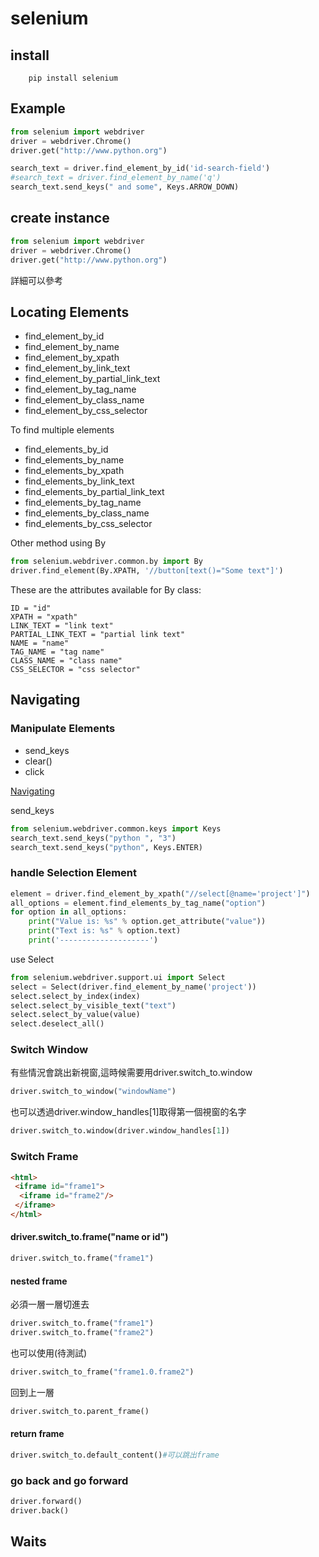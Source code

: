 # selenium 

## install 

```
    pip install selenium    
```

## Example

``` python
from selenium import webdriver
driver = webdriver.Chrome()
driver.get("http://www.python.org")

search_text = driver.find_element_by_id('id-search-field')
#search_text = driver.find_element_by_name('q')
search_text.send_keys(" and some", Keys.ARROW_DOWN)
```


## create instance

``` python
from selenium import webdriver
driver = webdriver.Chrome()
driver.get("http://www.python.org")

```
<href a = "https://selenium-python.readthedocs.io/locating-elements.html#locating-elements">詳細可以參考</a>
## Locating Elements
<ul>   
    <li>find_element_by_id</li>
    <li>find_element_by_name</li>
    <li>find_element_by_xpath</li>
    <li>find_element_by_link_text</li>
    <li>find_element_by_partial_link_text</li>
    <li>find_element_by_tag_name</li>
    <li>find_element_by_class_name</li>
    <li>find_element_by_css_selector</li>
</ul>
To find multiple elements
<ul>   
    <li>find_elements_by_id</li>
    <li>find_elements_by_name</li>
    <li>find_elements_by_xpath</li>
    <li>find_elements_by_link_text</li>
    <li>find_elements_by_partial_link_text</li>
    <li>find_elements_by_tag_name</li>
    <li>find_elements_by_class_name</li>
    <li>find_elements_by_css_selector</li>
</ul>

Other method using By

```python
from selenium.webdriver.common.by import By
driver.find_element(By.XPATH, '//button[text()="Some text"]')
```
These are the attributes available for By class:
```
ID = "id"
XPATH = "xpath"
LINK_TEXT = "link text"
PARTIAL_LINK_TEXT = "partial link text"
NAME = "name"
TAG_NAME = "tag name"
CLASS_NAME = "class name"
CSS_SELECTOR = "css selector"
```

## Navigating

### Manipulate Elements 
<ul>   
    <li>send_keys</li>
    <li>clear()</li>
    <li>click</li>
</ul>

<a href = "https://selenium-python.readthedocs.io/navigating.html">Navigating</a>

send_keys
```python
from selenium.webdriver.common.keys import Keys
search_text.send_keys("python ", "3")
search_text.send_keys("python", Keys.ENTER)
```
### handle Selection Element

```python
element = driver.find_element_by_xpath("//select[@name='project']")
all_options = element.find_elements_by_tag_name("option")
for option in all_options:
    print("Value is: %s" % option.get_attribute("value"))
    print("Text is: %s" % option.text)
    print('--------------------')
```
use Select
```python
from selenium.webdriver.support.ui import Select
select = Select(driver.find_element_by_name('project'))
select.select_by_index(index)
select.select_by_visible_text("text")
select.select_by_value(value)
select.deselect_all()

```

### Switch Window
有些情況會跳出新視窗,這時候需要用driver.switch_to.window

```python
driver.switch_to_window("windowName")
```
也可以透過driver.window_handles[1]取得第一個視窗的名字

```python
driver.switch_to.window(driver.window_handles[1])   
```

### Switch Frame
```html
<html>
 <iframe id="frame1">
  <iframe id="frame2"/>
 </iframe>
</html>
```



#### driver.switch_to.frame("name or id")

```python
driver.switch_to.frame("frame1")
```
#### nested frame
必須一層一層切進去

```python
driver.switch_to.frame("frame1")
driver.switch_to.frame("frame2")
```
也可以使用(待測試)
```python
driver.switch_to_frame("frame1.0.frame2")
```


回到上一層
```python
driver.switch_to.parent_frame()
```

#### return frame
```python
driver.switch_to.default_content()#可以跳出frame
```

### go back and go forward

```python
driver.forward()
driver.back()
```

## Waits




